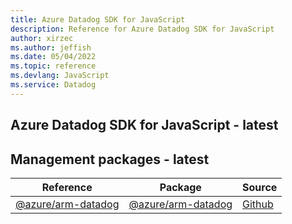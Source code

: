 ```yaml
---
title: Azure Datadog SDK for JavaScript
description: Reference for Azure Datadog SDK for JavaScript
author: xirzec
ms.author: jeffish
ms.date: 05/04/2022
ms.topic: reference
ms.devlang: JavaScript
ms.service: Datadog
---
```

## Azure Datadog SDK for JavaScript - latest
## Management packages - latest
| Reference | Package | Source |
|---|---|---|
|[@azure/arm-datadog](javascript/api/overview/azure/arm-datadog-readme)|[@azure/arm-datadog](https://www.npmjs.com/package/@azure/arm-datadog)|[Github](https://github.com/Azure/azure-sdk-for-js/blob/main/sdk/datadog/arm-datadog)|

